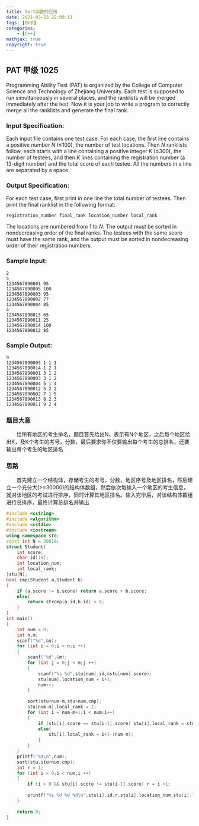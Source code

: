 ```yaml
---
title: Sort函数的应用
date: 2021-03-23 22:00:11
tags: [排序]
categories: 
	- [C++]
mathjax: true
copyright: true
---
```


## PAT 甲级 1025

<!--more-->

Programming Ability Test (PAT) is organized by the College of Computer Science and Technology of Zhejiang University. Each test is supposed to run simultaneously in several places, and the ranklists will be merged immediately after the test. Now it is your job to write a program to correctly merge all the ranklists and generate the final rank.

### Input Specification:

Each input file contains one test case. For each case, the first line contains a positive number *N* (≤100), the number of test locations. Then *N* ranklists follow, each starts with a line containing a positive integer *K* (≤300), the number of testees, and then *K* lines containing the registration number (a 13-digit number) and the total score of each testee. All the numbers in a line are separated by a space.

### Output Specification:

For each test case, first print in one line the total number of testees. Then print the final ranklist in the following format:

```
registration_number final_rank location_number local_rank
```

The locations are numbered from 1 to *N*. The output must be sorted in nondecreasing order of the final ranks. The testees with the same score must have the same rank, and the output must be sorted in nondecreasing order of their registration numbers.

### Sample Input:

```in
2
5
1234567890001 95
1234567890005 100
1234567890003 95
1234567890002 77
1234567890004 85
4
1234567890013 65
1234567890011 25
1234567890014 100
1234567890012 85
```

### Sample Output:

```out
9
1234567890005 1 1 1
1234567890014 1 2 1
1234567890001 3 1 2
1234567890003 3 1 2
1234567890004 5 1 4
1234567890012 5 2 2
1234567890002 7 1 5
1234567890013 8 2 3
1234567890011 9 2 4
```

### 题目大意

  给所有地区的考生排名。题目首先给出N，表示有N个地区，之后每个地区给出K，及K个考生的考号，分数，最后要求你不仅要输出每个考生的总排名，还要输出每个考生的地区排名

### 思路

  首先建立一个结构体，存储考生的考号，分数，地区序号及地区排名，然后建立一个充分大(>=30000)的结构体数组，然后依次每输入一个地区的考生信息，就对该地区的考试进行排序，同时计算其地区排名。输入完毕后，对该结构体数组进行总排序，最终计算总排名并输出

```c++
#include <cstring>
#include <algorithm>
#include <cstdio>
#include <iostream>
using namespace std;
const int N = 30010;
struct Student{
    int score;
    char id[14];
    int location_num;
    int local_rank;
}stu[N];
bool cmp(Student a,Student b)
{
    if (a.score != b.score) return a.score > b.score;
    else{
        return strcmp(a.id,b.id) < 0;
    }
}
int main()
{
    int num = 0;
    int n,m;
    scanf("%d",&n);
    for (int i = 0;i < n;i ++)
    {
        scanf("%d",&m);
        for (int j = 0;j < m;j ++)
        {
            scanf("%s %d",stu[num].id,&stu[num].score);
            stu[num].location_num = i+1;
            num++;
        }
        
        sort(stu+num-m,stu+num,cmp);
        stu[num-m].local_rank = 1;
        for (int i = num-m+1;i < num;i++)
        {
            if (stu[i].score == stu[i-1].score) stu[i].local_rank = stu[i-1].local_rank;
            else{
                stu[i].local_rank = i+1-(num-m);
            }
        }
    }
    printf("%d\n",num);
    sort(stu,stu+num,cmp);
    int r = 1;
    for (int i = 0;i < num;i ++)
    {
        if (i > 0 && stu[i].score != stu[i-1].score) r = i +1;
        
        printf("%s %d %d %d\n",stu[i].id,r,stu[i].location_num,stu[i].local_rank);
    }
    
    return 0;
}
```
